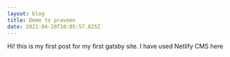 ```yaml
---
layout: blog
title: Demo to praveen
date: 2021-04-20T10:05:57.825Z
---
```

Hi! this is my first post for my first gatsby site. I have used Netlify CMS here